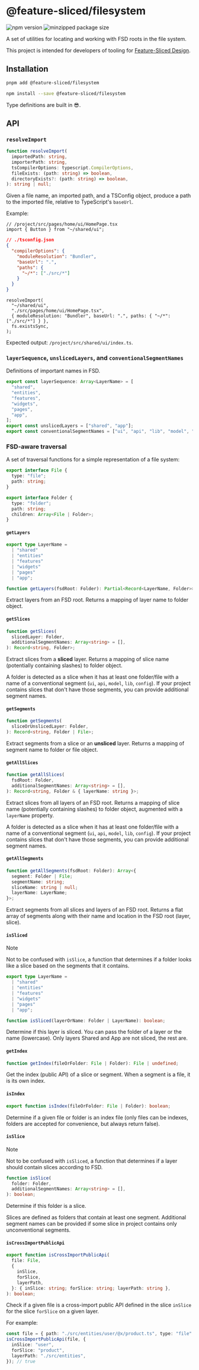 # @feature-sliced/filesystem

![npm version](https://img.shields.io/npm/v/@feature-sliced/filesystem)
![minzipped package size](https://img.shields.io/bundlephobia/minzip/@feature-sliced/filesystem.svg)

A set of utilities for locating and working with FSD roots in the file system.

This project is intended for developers of tooling for [Feature-Sliced Design][feature-sliced-design].

## Installation

```bash
pnpm add @feature-sliced/filesystem
```

```bash
npm install --save @feature-sliced/filesystem
```

Type definitions are built in 😎.

## API

### `resolveImport`

```ts
function resolveImport(
  importedPath: string,
  importerPath: string,
  tsCompilerOptions: typescript.CompilerOptions,
  fileExists: (path: string) => boolean,
  directoryExists?: (path: string) => boolean,
): string | null;
```

Given a file name, an imported path, and a TSConfig object, produce a path to the imported file, relative to TypeScript's `baseUrl`.

Example:

```tsx
// /project/src/pages/home/ui/HomePage.tsx
import { Button } from "~/shared/ui";
```

```json
// ./tsconfig.json
{
  "compilerOptions": {
    "moduleResolution": "Bundler",
    "baseUrl": ".",
    "paths": {
      "~/*": ["./src/*"]
    }
  }
}
```

```tsx
resolveImport(
  "~/shared/ui",
  "./src/pages/home/ui/HomePage.tsx",
  { moduleResolution: "Bundler", baseUrl: ".", paths: { "~/*": ["./src/*"] } },
  fs.existsSync,
);
```

Expected output: `/project/src/shared/ui/index.ts`.

### `layerSequence`, `unslicedLayers`, and `conventionalSegmentNames`

Definitions of important names in FSD.

```ts
export const layerSequence: Array<LayerName> = [
  "shared",
  "entities",
  "features",
  "widgets",
  "pages",
  "app",
];
export const unslicedLayers = ["shared", "app"];
export const conventionalSegmentNames = ["ui", "api", "lib", "model", "config"];
```

### FSD-aware traversal

A set of traversal functions for a simple representation of a file system:

```ts
export interface File {
  type: "file";
  path: string;
}

export interface Folder {
  type: "folder";
  path: string;
  children: Array<File | Folder>;
}
```

#### `getLayers`

```ts
export type LayerName =
  | "shared"
  | "entities"
  | "features"
  | "widgets"
  | "pages"
  | "app";

function getLayers(fsdRoot: Folder): Partial<Record<LayerName, Folder>>;
```

Extract layers from an FSD root. Returns a mapping of layer name to folder object.

#### `getSlices`

```ts
function getSlices(
  slicedLayer: Folder,
  additionalSegmentNames: Array<string> = [],
): Record<string, Folder>;
```

Extract slices from a **sliced** layer. Returns a mapping of slice name (potentially containing slashes) to folder object.

A folder is detected as a slice when it has at least one folder/file with a name of a conventional segment (`ui`, `api`, `model`, `lib`, `config`). If your project contains slices that don't have those segments, you can provide additional segment names.

#### `getSegments`

```ts
function getSegments(
  sliceOrUnslicedLayer: Folder,
): Record<string, Folder | File>;
```

Extract segments from a slice or an **unsliced** layer. Returns a mapping of segment name to folder or file object.

#### `getAllSlices`

```ts
function getAllSlices(
  fsdRoot: Folder,
  additionalSegmentNames: Array<string> = [],
): Record<string, Folder & { layerName: string }>;
```

Extract slices from all layers of an FSD root. Returns a mapping of slice name (potentially containing slashes) to folder object, augmented with a `layerName` property.

A folder is detected as a slice when it has at least one folder/file with a name of a conventional segment (`ui`, `api`, `model`, `lib`, `config`). If your project contains slices that don't have those segments, you can provide additional segment names.

#### `getAllSegments`

```ts
function getAllSegments(fsdRoot: Folder): Array<{
  segment: Folder | File;
  segmentName: string;
  sliceName: string | null;
  layerName: LayerName;
}>;
```

Extract segments from all slices and layers of an FSD root. Returns a flat array of segments along with their name and location in the FSD root (layer, slice).

#### `isSliced`

> [!NOTE]  
> Not to be confused with `isSlice`, a function that determines if a folder looks like a slice based on the segments that it contains.

```ts
export type LayerName =
  | "shared"
  | "entities"
  | "features"
  | "widgets"
  | "pages"
  | "app";

function isSliced(layerOrName: Folder | LayerName): boolean;
```

Determine if this layer is sliced. You can pass the folder of a layer or the name (lowercase). Only layers Shared and App are not sliced, the rest are.

#### `getIndex`

```ts
function getIndex(fileOrFolder: File | Folder): File | undefined;
```

Get the index (public API) of a slice or segment. When a segment is a file, it is its own index.

#### `isIndex`

```ts
export function isIndex(fileOrFolder: File | Folder): boolean;
```

Determine if a given file or folder is an index file (only files can be indexes, folders are accepted for convenience, but always return false).

#### `isSlice`

> [!NOTE]  
> Not to be confused with `isSliced`, a function that determines if a layer should contain slices according to FSD.

```ts
function isSlice(
  folder: Folder,
  additionalSegmentNames: Array<string> = [],
): boolean;
```

Determine if this folder is a slice.

Slices are defined as folders that contain at least one segment. Additional segment names can be provided if some slice in project contains only unconventional segments.

#### `isCrossImportPublicApi`

```ts
export function isCrossImportPublicApi(
  file: File,
  {
    inSlice,
    forSlice,
    layerPath,
  }: { inSlice: string; forSlice: string; layerPath: string },
): boolean;
```

Check if a given file is a cross-import public API defined in the slice `inSlice` for the slice `forSlice` on a given layer.

For example:

```ts
const file = { path: "./src/entities/user/@x/product.ts", type: "file" };
isCrossImportPublicApi(file, {
  inSlice: "user",
  forSlice: "product",
  layerPath: "./src/entities",
}); // true
```

[feature-sliced-design]: https://feature-sliced.design
